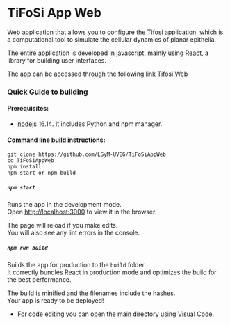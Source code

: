 # TiFoSi App Web
Web application that allows you to configure the Tifosi application, which is a computational tool to simulate the cellular dynamics of planar epithelia.

The entire application is developed in javascript, mainly using [React](https://reactjs.org/), a library for building user interfaces.

The app can be accessed through the following link [Tifosi Web](https://lsymserver.uv.es/lsym/Tifosi)

### Quick Guide to building

#### Prerequisites:
 * [nodejs](https://nodejs.org/) 16.14. It includes Python and npm manager.
 
#### Command line build instructions:
```console
git clone https://github.com/LSyM-UVEG/TiFoSiAppWeb
cd TiFoSiAppWeb
npm install
npm start or npm build
```

##### `npm start`

Runs the app in the development mode.\
Open [http://localhost:3000](http://localhost:3000) to view it in the browser.

The page will reload if you make edits.\
You will also see any lint errors in the console.

##### `npm run build`

Builds the app for production to the `build` folder.\
It correctly bundles React in production mode and optimizes the build for the best performance.

The build is minified and the filenames include the hashes.\
Your app is ready to be deployed!

- For code editing you can open the main directory using [Visual Code](https://code.visualstudio.com/).

